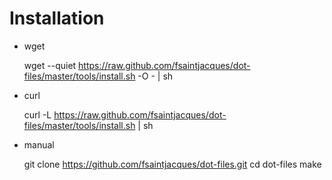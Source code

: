 # Installation

* wget

    wget --quiet https://raw.github.com/fsaintjacques/dot-files/master/tools/install.sh -O - | sh

* curl

    curl -L https://raw.github.com/fsaintjacques/dot-files/master/tools/install.sh | sh

* manual

    git clone https://github.com/fsaintjacques/dot-files.git
    cd dot-files
    make

